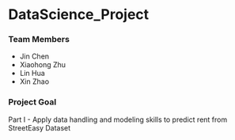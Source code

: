 # DataScience_Project

### Team Members
- Jin Chen
- Xiaohong Zhu
- Lin Hua
- Xin Zhao

### Project Goal
Part I - Apply data handling and modeling skills to predict rent from StreetEasy Dataset
